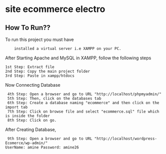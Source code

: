 # site ecommerce electro 


## How To Run??

To run this project you must have 

```
    installed a virtual server i.e XAMPP on your PC.
```

After Starting Apache and MySQL in XAMPP, follow the following steps

```
1st Step: Extract file
2nd Step: Copy the main project folder
3rd Step: Paste in xampp/htdocs
```
Now Connecting Database

```
 4th Step: Open a browser and go to URL "http://localhost/phpmyadmin/"
 5th Step: Then, click on the databases tab
 6th Step: Create a database naming "ecommerce" and then click on the import tab
 7th Step: Click on browse file and select "ecommerce.sql" file which is inside the folder
 8th Step: Click on go.
```
After Creating Database,
```
 9th Step: Open a browser and go to URL "http://localhost/wordpress-Ecomerce/wp-admin/"
UserName: amine Password: amine26

```


```




